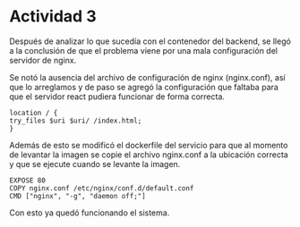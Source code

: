 # Actividad 3

Después de analizar lo que sucedía con el contenedor del backend, se llegó a la conclusión de que el problema viene por una mala configuración del servidor de nginx.

Se notó la ausencia del archivo de configuración de nginx (nginx.conf), así que lo arreglamos y de paso se agregó la configuración que faltaba para que el servidor react pudiera funcionar de forma correcta.

    location / {
    try_files $uri $uri/ /index.html;
    }

Además de esto se modificó el dockerfile del servicio para que al momento de levantar la imagen se copie el archivo nginx.conf a la ubicación correcta y que se ejecute cuando se levante la imagen.

    EXPOSE 80
    COPY nginx.conf /etc/nginx/conf.d/default.conf
    CMD ["nginx", "-g", "daemon off;"]

Con esto ya quedó funcionando el sistema.